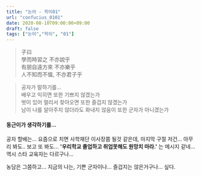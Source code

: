 ```yaml
---
title: "논어 - 학이01"
url: "confucius_0101"
date: 2020-08-10T09:00:00+09:00
draft: false
tags: ["논어","학이", "01"]
---
```

> 子曰 </br>
> 學而時習之 不亦說乎 </br>
> 有朋自遠方來 不亦樂乎 </br>
> 人不知而不慍, 不亦君子乎 </br>

> 공자가 말하기를... </br>
> 배우고 익히면 또한 기쁘지 않겠는가 </br>
> 벗이 있어 멀리서 찾아오면 또한 즐겁지 않겠는가 </br>
> 남이 나를 알아주지 않더라도 화내지 않음이 또한 군자가 아니겠는가 </br>


#### 동근이가 생각하기를...

공자 할배는... 요즘으로 치면 사학재단 이사장쯤 될것 같은데,
마지막 구절 저건... 아무리 봐도.. 보고 또 봐도...
**'우리학교 졸업하고 취업못해도 원망치 마라.'** 는 메시지 같네...
역시 스타 교육자는 다르구나...

농담은 그쯤하고... 지금의 나는, 기쁜 군자이나... 즐겁지는 않은거구나... 싶다.
